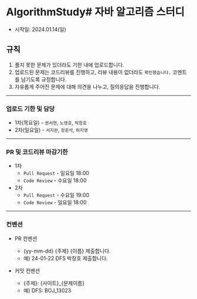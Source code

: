 # AlgorithmStudy# 자바 알고리즘 스터디
- 시작일: 2024.01.14(일)

## 규칙
1. 풀지 못한 문제가 있더라도 기한 내에 업로드합니다.
2. 업로드된 문제는 코드리뷰를 진행하고, 리뷰 내용이 없더라도 `확인했습니다.` 코멘트를 남기도록 규정합니다.
3. 자유롭게 주어진 문제에 대해 의견을 나누고, 질의응답을 진행합니다.

---

### 업로드 기한 및 담당
- 1차(목요일) - `권서현`, `노영호`, `박창호`
- 2차(일요일) - `서지완`, `장준석`, `허지영`

---

### PR 및 코드리뷰 마감기한
- 1차
  - `Pull Request` - 일요일 18:00
  - `Code Review` - 수요일 18:00
- 2차
  - `Pull Request` - 수요일 19:00
  - `Code Review` - 일요일 18:00

---

### 컨벤션
- PR 컨벤션
  - {yy-mm-dd} {주제} {이름} 제출합니다.
  - 예) 24-01-22 DFS 박창호 제출합니다.

- 커밋 컨벤션
  - {주제}: {사이트}_{문제이름}
  - 예) DFS: BOJ_13023
